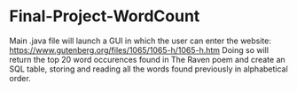 # Final-Project-WordCount
Main .java file will launch a GUI in which the user can enter the website: https://www.gutenberg.org/files/1065/1065-h/1065-h.htm
Doing so will return the top 20 word occurences found in The Raven poem and create an SQL table, storing and reading all the words
found previously in alphabetical order.
